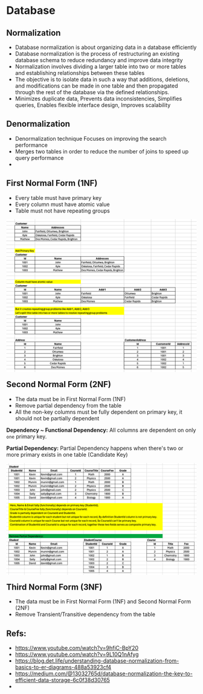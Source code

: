 # Database

## Normalization
- Database normalization is about organizing data in a database efficiently
- Database normalization is the process of restructuring an existing database schema to reduce redundancy and improve data integrity
- Normalization involves dividing a larger table into two or more tables and establishing relationships between these tables
- The objective is to isolate data in such a way that additions, deletions, and modifications can be made in one table and then propagated through the rest of the database via the defined relationships.
- Minimizes duplicate data, Prevents data inconsistencies, Simplifies queries, Enables flexible interface design, Improves scalability

## Denormalization
- Denormalization technique Focuses on improving the search performance 
- Merges two tables in order to reduce the number of joins to speed up query performance
- 

## First Normal Form (1NF)
- Every table must have primary key
- Every column must have atomic value
- Table must not have repeating groups

<img src="../images/1nf.png" alt="Markdown Monster icon"
style="float: left; margin-right: 10px; margin-bottom: 20px;"/>

## Second Normal Form (2NF)
- The data must be in First Normal Form (1NF)
- Remove partial dependency from the table
- All the non-key columns must be fully dependent on primary key, it should not be partially dependent

**Dependency ~ Functional Dependency:** All columns are dependent on only `one` primary key. 

**Partial Dependency:** Partial Dependency happens when there's two or more primary exists in one table (Candidate Key) 

<img src="../images/2nf.png" alt="Markdown Monster icon"
style="float: left; margin-right: 10px; margin-bottom: 20px;"/>


## Third Normal Form (3NF)
- The data must be in First Normal Form (1NF) and Second Normal Form (2NF)
- Remove Transient/Transitive dependency from the table


## Refs:
- https://www.youtube.com/watch?v=9hfjC-BpY20
- https://www.youtube.com/watch?v=9L10Q1nAfyg
- https://blog.det.life/understanding-database-normalization-from-basics-to-er-diagrams-488a53923cf4
- https://medium.com/@13032765d/database-normalization-the-key-to-efficient-data-storage-6c0f38d30765
- 